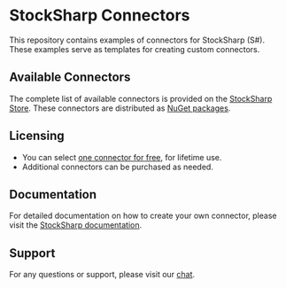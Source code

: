 # StockSharp Connectors

This repository contains examples of connectors for StockSharp (S#). These examples serve as templates for creating custom connectors.

## Available Connectors

The complete list of available connectors is provided on the [StockSharp Store](https://stocksharp.com/store/?groups=8,36,33). These connectors are distributed as [NuGet packages](https://stocksharp.com/products/nuget_manual/).

## Licensing

- You can select [one connector for free](https://stocksharp.com/pricing/), for lifetime use.
- Additional connectors can be purchased as needed.

## Documentation

For detailed documentation on how to create your own connector, please visit the [StockSharp documentation](https://doc.stocksharp.com/topics/api/connectors/creating_own_connector.html).

## Support

For any questions or support, please visit our [chat](https://t.me/stocksharpchat/361).
